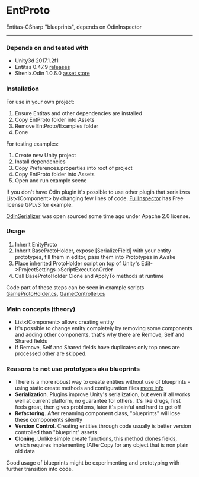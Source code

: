 # EntProto
Entitas-CSharp "blueprints", depends on OdinInspector

---

### Depends on and tested with
  - Unity3d 2017.1.2f1
  - Entitas 0.47.9 [releases](https://github.com/sschmid/Entitas-CSharp/releases)
  - Sirenix.Odin 1.0.6.0 [asset store](https://assetstore.unity.com/packages/tools/utilities/odin-inspector-and-serializer-89041)

### Installation
For use in your own project:
1. Ensure Entitas and other dependencies are installed
1. Copy EntProto folder into Assets
2. Remove EntProto/Examples folder
3. Done

For testing examples:
1. Create new Unity project
1. Install dependencies
1. Copy Preferences.properties into root of project
1. Copy EntProto folder into Assets
1. Open and run example scene

If you don't have Odin plugin it's possible to use other plugin that serializes List\<IComponent\> by changing few lines of code. [FullInspector](https://github.com/jacobdufault/fullinspector) has Free license GPLv3 for example.

[OdinSerializer](https://github.com/TeamSirenix/odin-serializer) was open sourced some time ago under Apache 2.0 license.

### Usage
1. Inherit EnityProto
1. Inherit BaseProtoHolder, expose [SerializeField] with your entity prototypes, fill them in editor, pass them into Prototypes in Awake
1. Place inherited ProtoHolder script on top of Unity's Edit->ProjectSettings->ScriptExecutionOrder
1. Call BaseProtoHolder Clone and ApplyTo methods at runtime

Code part of these steps can be seen in example scripts [GameProtoHolder.cs](/Assets/EntProto/Examples/Scripts/GameProtoHolder.cs), [GameController.cs](/Assets/EntProto/Examples/Scripts/GameController.cs)

### Main concepts (theory)
  - List\<IComponent\> allows creating entity
  - It's possible to change entity completely by removing some components and adding other components, that's why there are Remove, Self and Shared fields
  - If Remove, Self and Shared fields have duplicates only top ones are processed other are skipped.

### Reasons to not use prototypes aka blueprints
  - There is a more robust way to create entities without use of blueprints - using static create methods and configuration files [more info](https://github.com/sschmid/Entitas-CSharp/issues/457#issuecomment-323698587)
  - __Serialization__. Plugins improve Unity's serialization, but even if all works well at current platform, no guarantee for others. It's like drugs, first feels great, then gives problems, later it's painful and hard to get off
  - __Refactoring__. After renaming component class, "blueprints" will lose these comoponents silently
  - __Version Control__. Creating entities through code usually is better version controlled than "blueprint" assets
  - __Cloning__. Unlike simple create functions, this method clones fields, which requires implementing IAfterCopy for any object that is non plain old data

Good usage of blueprints might be experimenting and prototyping with further transition into code.
